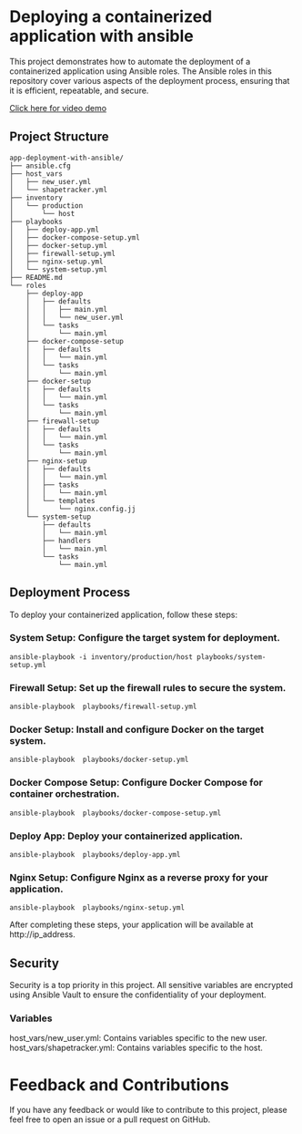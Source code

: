 # Deploying a containerized application with ansible

This project demonstrates how to automate the deployment of a containerized application using Ansible roles. The Ansible roles in this repository cover various aspects of the deployment process, ensuring that it is efficient, repeatable, and secure.

[Click here for video demo](https://www.youtube.com/watch?v=p2m_rcpUM6w)


## Project Structure
```
app-deployment-with-ansible/
├── ansible.cfg
├── host_vars
│   ├── new_user.yml
│   └── shapetracker.yml
├── inventory
│   └── production
│       └── host
├── playbooks
│   ├── deploy-app.yml
│   ├── docker-compose-setup.yml
│   ├── docker-setup.yml
│   ├── firewall-setup.yml
│   ├── nginx-setup.yml
│   └── system-setup.yml
├── README.md
└── roles
    ├── deploy-app
    │   ├── defaults
    │   │   ├── main.yml
    │   │   └── new_user.yml
    │   └── tasks
    │       └── main.yml
    ├── docker-compose-setup
    │   ├── defaults
    │   │   └── main.yml
    │   └── tasks
    │       └── main.yml
    ├── docker-setup
    │   ├── defaults
    │   │   └── main.yml
    │   └── tasks
    │       └── main.yml
    ├── firewall-setup
    │   ├── defaults
    │   │   └── main.yml
    │   └── tasks
    │       └── main.yml
    ├── nginx-setup
    │   ├── defaults
    │   │   └── main.yml
    │   ├── tasks
    │   │   └── main.yml
    │   └── templates
    │       └── nginx.config.jj
    └── system-setup
        ├── defaults
        │   └── main.yml
        ├── handlers
        │   └── main.yml
        └── tasks
            └── main.yml
```

## Deployment Process

To deploy your containerized application, follow these steps:

### System Setup: Configure the target system for deployment.

```shell
ansible-playbook -i inventory/production/host playbooks/system-setup.yml
```

### Firewall Setup: Set up the firewall rules to secure the system.

```shell
ansible-playbook  playbooks/firewall-setup.yml
```

### Docker Setup: Install and configure Docker on the target system.

```shell
ansible-playbook  playbooks/docker-setup.yml
```
### Docker Compose Setup: Configure Docker Compose for container orchestration.

```shell
ansible-playbook  playbooks/docker-compose-setup.yml
```

### Deploy App: Deploy your containerized application.

```shell
ansible-playbook  playbooks/deploy-app.yml
```

### Nginx Setup: Configure Nginx as a reverse proxy for your application.

```shell
ansible-playbook  playbooks/nginx-setup.yml
```

After completing these steps, your application will be available at http://ip_address.

## Security
Security is a top priority in this project. All sensitive variables are encrypted using Ansible Vault to ensure the confidentiality of your deployment.

### Variables
host_vars/new_user.yml: Contains variables specific to the new user.
host_vars/shapetracker.yml: Contains variables specific to the host.

# Feedback and Contributions
If you have any feedback or would like to contribute to this project, please feel free to open an issue or a pull request on GitHub.

